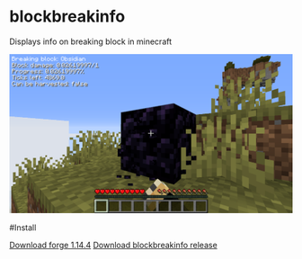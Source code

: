 # blockbreakinfo
Displays info on breaking block in minecraft

![Example](https://raw.githubusercontent.com/axel012/blockbreakinfo/master/screnshoot.png)


#Install

[Download forge 1.14.4](https://files.minecraftforge.net)
[Download blockbreakinfo release](https://github.com/axel012/blockbreakinfo/releases/)
